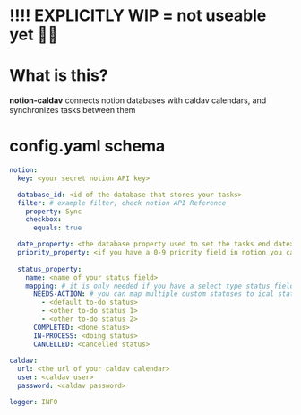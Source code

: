 # ‼‼ EXPLICITLY WIP = not useable yet 👷‍♂️
# What is this?
__notion-caldav__ connects notion databases with caldav calendars, and synchronizes tasks between them

# config.yaml schema
```yaml
notion:
  key: <your secret notion API key>

  database_id: <id of the database that stores your tasks>
  filter: # example filter, check notion API Reference
    property: Sync
    checkbox:
      equals: true

  date_property: <the database property used to set the tasks end date>
  priority_property: <if you have a 0-9 priority field in notion you can use it here>
 
  status_property:
    name: <name of your status field>
    mapping: # it is only needed if you have a select type status field, otherwise it is considered as a checkbox
      NEEDS-ACTION: # you can map multiple custom statuses to ical statuses with a list, the first is the default
        - <default to-do status>
        - <other to-do status 1>
        - <other to-do status 2>
      COMPLETED: <done status>
      IN-PROCESS: <doing status>
      CANCELLED: <cancelled status>
  
caldav:
  url: <the url of your caldav calendar>
  user: <caldav user>
  password: <caldav password>

logger: INFO
```
